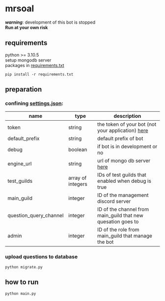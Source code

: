# mrsoal

***warning***: development of this bot is stopped <br>
**Run at your own risk**

## requirements

python >= 3.10.5 <br>
setup mongodb server<br>
packages in [requirements.txt](requirements.txt)

```shell
pip install -r requirements.txt
```

## preparation

### confining [settings.json](settings.json):

| name                   | type              | description                                                                                                      |
|------------------------|-------------------|------------------------------------------------------------------------------------------------------------------|
| token                  | string            | the token of your bot (not your application) [here](https://discord.com/developers/applications)                 |
| default_prefix         | string            | default prefix of bot                                                                                            |
| debug                  | boolean           | if bot is in development or no                                                                                   |
| engine_url             | string            | url of mongo db server [here](https://www.mongodb.com/resources/products/fundamentals/mongodb-connection-string) |
| test_guilds            | array of integers | IDs of test guilds that enabled when debug is true                                                               |
| main_guild             | integer           | ID of the management discord server                                                                              |
| question_query_channel | integer           | ID of the channel from main_guild that new quesation goes to                                                     |
| admin                  | integer           | ID of the role from main_guild that manage the bot                                                               |

### upload questions to database

```shell
python migrate.py
```

## how to run

```shell
python main.py
```
